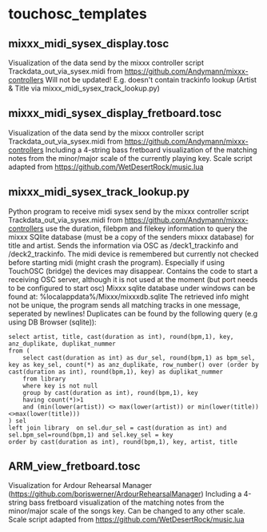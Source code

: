# touchosc_templates

## mixxx_midi_sysex_display.tosc
Visualization of the data send by the mixxx controller script Trackdata_out_via_sysex.midi from https://github.com/Andymann/mixxx-controllers
Will not be updated! E.g. doesn't contain trackinfo lookup (Artist & Title via mixxx_midi_sysex_track_lookup.py)

## mixxx_midi_sysex_display_fretboard.tosc
Visualization of the data send by the mixxx controller script Trackdata_out_via_sysex.midi from https://github.com/Andymann/mixxx-controllers
Including a 4-string bass fretboard visualization of the matching notes from the minor/major scale of the currently playing key.
Scale script adapted from https://github.com/WetDesertRock/music.lua

## mixxx_midi_sysex_track_lookup.py
Python program to receive midi sysex send by the mixxx controller script Trackdata_out_via_sysex.midi from https://github.com/Andymann/mixxx-controllers use the duration, filebpm and filekey information to query the mixxx SQlite database (must be a copy of the senders mixxx database) for title and artist. 
Sends the information via OSC as /deck1_trackinfo and /deck2_trackinfo.
The midi device is remembered but currently not checked before starting midi (might crash the program). Especially if using TouchOSC (bridge) the devices may disappear.
Contains the code to start a receiving OSC server, although it is not used at the moment (but port needs to be configured to start osc)
Mixxx sqlite database under windows can be found at: %localappdata%/Mixxx/mixxxdb.sqlite
The retrieved info might not be unique, the program sends all matching tracks in one message, seperated by newlines!
Duplicates can be found by the following query (e.g using DB Browser (sqlite)):
```
select artist, title, cast(duration as int), round(bpm,1), key, anz_duplikate, duplikat_nummer
from (
	select cast(duration as int) as dur_sel, round(bpm,1) as bpm_sel, key as key_sel, count(*) as anz_duplikate, row_number() over (order by cast(duration as int), round(bpm,1), key) as duplikat_nummer
	from library
	where key is not null
	group by cast(duration as int), round(bpm,1), key
	having count(*)>1
	and (min(lower(artist)) <> max(lower(artist)) or min(lower(title))<>max(lower(title)))
) sel
left join library  on sel.dur_sel = cast(duration as int) and sel.bpm_sel=round(bpm,1) and sel.key_sel = key
order by cast(duration as int), round(bpm,1), key, artist, title
```

## ARM_view_fretboard.tosc
Visualization for Ardour Rehearsal Manager (https://github.com/boriswerner/ArdourRehearsalManager)
Including a 4-string bass fretboard visualization of the matching notes from the minor/major scale of the songs key. Can be changed to any other scale.
Scale script adapted from https://github.com/WetDesertRock/music.lua
